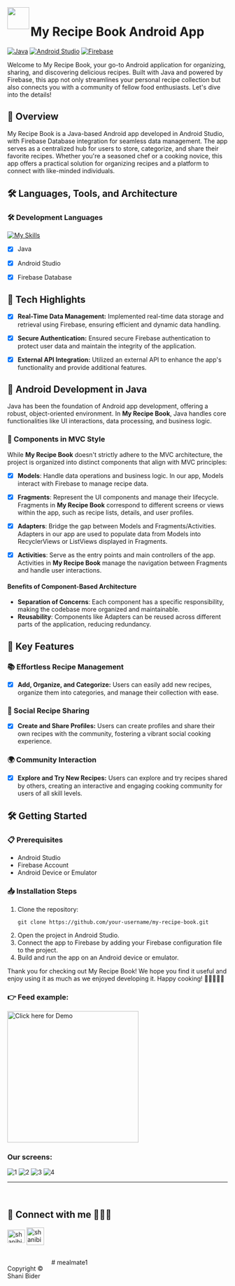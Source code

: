 <img align="left" src="https://user-images.githubusercontent.com/72359805/233739648-e9ffca89-035b-4117-817f-0bf66a34bdd6.png" width="50">

# My Recipe Book Android App
[![Java](https://img.shields.io/badge/Java-★★★-orange)](https://www.java.com/)
[![Android Studio](https://img.shields.io/badge/Android%20Studio-★★★-blue)](https://developer.android.com/studio)
[![Firebase](https://img.shields.io/badge/Firebase-★★★-yellow)](https://firebase.google.com/)

Welcome to My Recipe Book, your go-to Android application for organizing, sharing, and discovering delicious recipes. Built with Java and powered by Firebase, this app not only streamlines your personal recipe collection but also connects you with a community of fellow food enthusiasts. Let's dive into the details!


## 🚀 Overview
My Recipe Book is a Java-based Android app developed in Android Studio, with Firebase Database integration for seamless data management. The app serves as a centralized hub for users to store, categorize, and share their favorite recipes. Whether you're a seasoned chef or a cooking novice, this app offers a practical solution for organizing recipes and a platform to connect with like-minded individuals.


## 🛠️ Languages, Tools, and Architecture

### 🛠️ Development Languages
[![My Skills](https://skillicons.dev/icons?i=java,androidstudio)](https://skillicons.dev)
- [x] Java
- [x]  Android Studio
- [x]  Firebase Database


## 🌟 Tech Highlights
- [x] **Real-Time Data Management:** Implemented real-time data storage and retrieval using Firebase, ensuring efficient and dynamic data handling.
  
- [x] **Secure Authentication:** Ensured secure Firebase authentication to protect user data and maintain the integrity of the application.
    
- [x] **External API Integration:** Utilized an external API to enhance the app's functionality and provide additional features.



## 🌟 Android Development in Java

Java has been the foundation of Android app development, offering a robust, object-oriented environment. In **My Recipe Book**, Java handles core functionalities like UI interactions, data processing, and business logic.

### 📱 Components in MVC Style

While **My Recipe Book** doesn't strictly adhere to the MVC architecture, the project is organized into distinct components that align with MVC principles:

- [x] **Models**: Handle data operations and business logic. In our app, Models interact with Firebase to manage recipe data.

- [x] **Fragments**: Represent the UI components and manage their lifecycle. Fragments in **My Recipe Book** correspond to different screens or views within the app, such as recipe lists, details, and user profiles.

- [x] **Adapters**: Bridge the gap between Models and Fragments/Activities. Adapters in our app are used to populate data from Models into RecyclerViews or ListViews displayed in Fragments.

- [x] **Activities**: Serve as the entry points and main controllers of the app. Activities in **My Recipe Book** manage the navigation between Fragments and handle user interactions.

#### Benefits of Component-Based Architecture

- **Separation of Concerns**: Each component has a specific responsibility, making the codebase more organized and maintainable.
- **Reusability**: Components like Adapters can be reused across different parts of the application, reducing redundancy.




## 📌 Key Features

### 📚 Effortless Recipe Management
- [x] **Add, Organize, and Categorize:** Users can easily add new recipes, organize them into categories, and manage their collection with ease.

### 🤝 Social Recipe Sharing
- [x] **Create and Share Profiles:** Users can create profiles and share their own recipes with the community, fostering a vibrant social cooking experience.

### 🌍 Community Interaction
- [x] **Explore and Try New Recipes:** Users can explore and try recipes shared by others, creating an interactive and engaging cooking community for users of all skill levels.


## 🛠️ Getting Started
### 📋 Prerequisites
- Android Studio
- Firebase Account
- Android Device or Emulator

### 📥 Installation Steps
1. Clone the repository:
   ```
   git clone https://github.com/your-username/my-recipe-book.git
   ```
2. Open the project in Android Studio.
3. Connect the app to Firebase by adding your Firebase configuration file to the project.
4. Build and run the app on an Android device or emulator.


Thank you for checking out My Recipe Book! We hope you find it useful and enjoy using it as much as we enjoyed developing it. Happy cooking! 🍳👩‍🍳👨‍🍳



### 👉 Feed example:

<img src="https://user-images.githubusercontent.com/72359805/229290681-4597337a-e790-4252-947e-0a1a7467d189.mp4" alt=" Click here for Demo" width="300">


### Our screens:
<p>
  
![1](https://user-images.githubusercontent.com/72359805/233804688-403a27d3-b84d-491e-83ea-6707dccc44db.png)
![2](https://user-images.githubusercontent.com/72359805/233804692-6e1d8674-b79b-46e3-8dd5-9a9bfde14f18.png)
![3](https://user-images.githubusercontent.com/72359805/233804695-68fcbf69-d338-4416-817e-916d64f4fa8e.png)
![4](https://user-images.githubusercontent.com/72359805/233804700-6cb1d6f0-d17f-4ddc-8d50-82a6a578013f.png)
  
</p>



---

<br>

## 🔗 Connect with me 👩‍💻😊
<p align="left">
<a href="https://linkedin.com/in/shanibider" target="blank"><img align="center" src="https://raw.githubusercontent.com/rahuldkjain/github-profile-readme-generator/master/src/images/icons/Social/linked-in-alt.svg" alt="shanibider" height="30" width="40" /></a>
<a style="margin-left: 145x;" href="mailto:shanibider@gmail.com"><img align="center" src="https://img.icons8.com/ios-glyphs/30/000000/new-post.png" alt="shanibider@gmail.com" height="40" width="40" /></a>
</p>

<br>

<footer>
<p style="float:left; width: 20%;">
Copyright © Shani Bider
</p>
</footer>
#   m e a l m a t e 1  
 